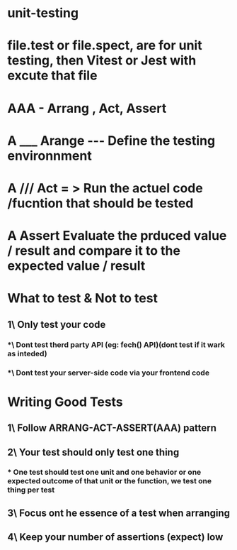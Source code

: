 # unit-testing

# file.test or file.spect, are for unit testing, then Vitest or Jest with excute that file

# AAA - Arrang , Act, Assert

# A \_\_\_ Arange --- Define the testing environnment

# A /// Act = > Run the actuel code /fucntion that should be tested

# A Assert Evaluate the prduced value / result and compare it to the expected value / result

# What to test & Not to test

## 1\ Only test your code

### \*\ Dont test therd party API (eg: fech() API)(dont test if it wark as inteded)

### \*\ Dont test your server-side code via your frontend code

# Writing Good Tests

## 1\ Follow ARRANG-ACT-ASSERT(AAA) pattern

## 2\ Your test should only test one thing

### \* One test should test one unit and one behavior or one expected outcome of that unit or the function, we test one thing per test

## 3\ Focus ont he essence of a test when arranging

## 4\ Keep your number of assertions (expect) low
